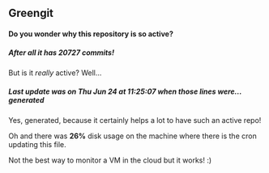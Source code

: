 ## Greengit

#### Do you wonder why this repository is so active?

##### After all it has 20727 commits!

But is it *really* active? Well...

##### Last update was on Thu Jun 24 at 11:25:07 when those lines were... generated

Yes, generated, because it certainly helps a lot to have such an active repo!

Oh and there was **26%** disk usage on the machine
where there is the cron updating this file.

Not the best way to monitor a VM in the cloud but it works! :)
